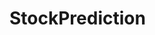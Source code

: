# StockPrediction

<!-- pipreqs /home/udbhav/main/NITK/4th_Year/7th_Sem/IT449-Major_Project_1/Decided_Project/Repo/StockPrediction -->